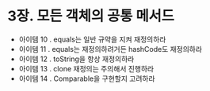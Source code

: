 # 3장. 모든 객체의 공통 메서드


- 아이템 10 . equals는 일반 규약을 지켜 재정의하라
- 아이템 11 . equals는 재정의하려거든 hashCode도 재정의하라
- 아이템 12 . toString을 항상 재정의하라
- 아이템 13 . clone 재정의는 주의해서 진행하라
- 아이템 14 . Comparable을 구현할지 고려하라